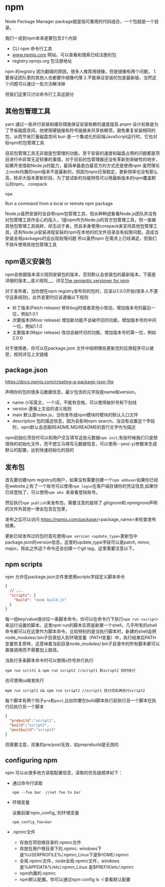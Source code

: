 # npm

Node Package Manager
package就是指可重用的代码组合，一个包就是一个目录。

我们一说到npm本来是要包含3个内容
* CLI npm 命令行工具
* www.npmjs.com 网站，可以查看和搜索已经注册的包
* registry.npmjs.org 包注册地址


npm 的registry 因为翻墙的原因，很多人推荐用镜像，但是镜像有两个问题，
1.要保证团队里的其他人也都要作镜像代理
2.不能保证安装的包是最新版，当然这个问题可以通过一些方法解决掉

但我们这里只讨论命令行工具这部分

## 其他包管理工具
yarn 通过一些并行安装和缓存措施保证安装依赖的速度提高
pnpm 设计初衷是为了节省磁盘空间，他使用硬链接和符号链接来共享依赖项，避免重复安装相同的包，从而节省打量磁盘空间
bun 是一个集成化的前端JavaScript运行时，它也对标npm的包管理工具

目前包管理工具无非就是包管理的功能，至于安装的速度和磁盘占用的问题都是项目进行中非常无足轻重的事情，对于目前的包管理器还没有革新到突破性的地步，如果开发借助Node.js的能力，最简单最直白最官方的方式还是使用npm
虽然理论上node内置的npm版本不是最新的，但因为npm日渐稳定，更新频率也没有那么高，除非大版本更新阶段，为了尝试新的功能特性可以用最新版本的npm覆盖默认的npm，
corepack

npx

Run a command from a local or remote npm package

Node.js虽然安装时会自带npm包管理工具，但从种种迹象看Node.js团队并没有对包管理工具作全心的投入，1是npm作为Node.js的官方包管理工具，但一直被其他包管理工具挑衅，却无动于衷，而且本身使用corepack来支持其他包管理工具，还有Node.js安装进程安装的npm在本地的的文件目录会有权限问题，造成当安装全局packages时会出现权限问题
所以虽然npm 在需求上已经满足，但我们不排斥使用其他包管理工具



## npm语义安装包

 npm会依据版本语义规则安装包的版本，否则默认会安装包的最新版本。下面是详细的版本__语义规则__，详见[The semantic versioner for npm](https://docs.npmjs.com/misc/semver)

  对于发布者，当你想在npm registry发布你的包时，应该以1.0.0开始(很多人不遵守这条规则)，此外变更时应该遵循以下规则

  * 补丁版本(Patch release) 修补bug时或者其他小改动，增加版本号的最后一位，例如1.0.1
  * 次要版本(Minor release) 增加新功能不会破坏旧的功能，增加版本号的中间一位，例如1.1.0
  * 主要版本(Major release)  改动会破坏旧的功能，增加版本号的第一位，例如2.0.0

  对于使用者，你可以在package.json 文件中指明哪些更新您的应用程序可以接受，规则详见上文链接


## package.json
https://docs.npmjs.com/creating-a-package-json-file

声明你的包的很多元数据信息，最少包含的元字段是name和version。
* name 小写英文，一个词，不能有空格，可以使用破折号和下划线
* version 遵循上文说的语义规则
* main 默认是index.js，当你发布成npm模块时模块的默认入口文件
* description 包的描述信息，因为会影响npm search，当没有设置这个字段时，npm默认会选取README.MD/README的首行文字作为描述

npm初始化项目时可以和用户交互填写这些元数据`npm init`,有些时候我们只是想很快的初始化文件，而不想立马填写元数据信息，可以使用--yes(-y)参数来生成默认的配置，达到快速初始化的目的

## 发布包

首先要创建npm registry的用户，如果没有需要创建一个`npm adduser`如果你已经在website上有了一个账号可以使用`npm login`在客户端存储你的凭证信息,如果你已经登陆了，可以使用`npm who `来查看登陆账号。

然后执行`npm publish`来发布包，需要注意的是除了.gitignore和.npmignore声明的文件外其他一律会包含在包里，

发布之后可以访问 https://npmjs.com/package/<package_name>来检查发布结果。

更新已经发布过的包时首先使用`npm version <update_type>`更新包中package.json的version信息。这里的update_type字段可以是patch, minor, major。除此之外这个命令还会创建一个git tag，这里需要注意以下。

## npm scripts

npm 允许在package.json文件里使用scripts字段定义脚本命令

```json
{
  // ...
  "scripts": {
    "build": "node build.js"
  }
}
```

每一组key/value值对应一条脚本命令。你可以在命令行下执行`npm run <script>`来运行设置的脚本。这里npm run的脚本实质是新建一个shell，几乎所有的shell命令都可以在这里作为脚本命令，比较特别的是当执行脚本时，新建的shell会把node_modules/.bin子目录加入到环境变量（PATH变量）中，执行结束后PATH变量恢复原样，这意味着当前目录node_modules/.bin子目录中的所有脚本都可以直接调用而不需要加上路径。

当执行多条脚本命令时可以使用`&`符号并行执行

`npm run scrit1 & npm run script2 //script1 和script2 同时执行`

也可使用`&&`继发执行

`mpm run script1 && npm run script2 //script1 执行完后再执行script2`

每个脚本有两个钩子`pre`和`post`,比如你要在build脚本执行前执行另一个脚本在执行后执行另一个脚本

```json
{
  "prebuild":"script1",
  "build":"script2",
  "postbuild":"script3"
}
```

但需要注意，双重的pre/post无效，如preprebuild是无效的

## configuring npm

npm 可以从很多地方读取配置信息，读取的优先级顺序如下：

* 通过命令行读取 

  ```shell
  npm --foo bar  //set foo to bar
  ```

* 环境变量

  设置前缀‘npm_config_’的环境变量

  ```shelll
  npm_config_foo=bar
  ```

* .npmrc文件

  * 存放在项目根目录的.npmrc文件
  * 存放在用户根目录下的.npmrc. windows下是%USERPROFILE%/.npmrc,Linux下是$HOME/.npmrc
  * 全局.npmrc文件，node全局.npmrc文件，windows是%APPDATA%/etc/.npmrc,Linux 是$PREFIX/etc/.npmrc
  * npm内置的.npmrc
  * npm默认配置。你可以通过npm config ls -l 查看默认配置

